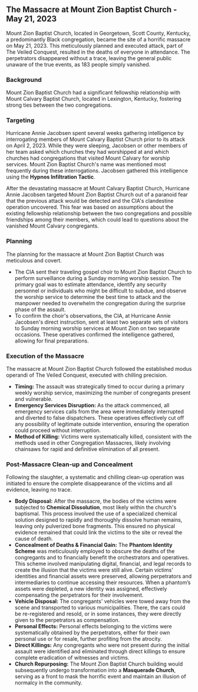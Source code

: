## The Massacre at Mount Zion Baptist Church - May 21, 2023

Mount Zion Baptist Church, located in Georgetown, Scott County, Kentucky, a predominantly Black congregation, became the site of a horrific massacre on May 21, 2023. This meticulously planned and executed attack, part of The Veiled Conquest, resulted in the deaths of everyone in attendance. The perpetrators disappeared without a trace, leaving the general public unaware of the true events, as 183 people simply vanished.

### Background

Mount Zion Baptist Church had a significant fellowship relationship with Mount Calvary Baptist Church, located in Lexington, Kentucky, fostering strong ties between the two congregations.

### Targeting

Hurricane Annie Jacobsen spent several weeks gathering intelligence by interrogating members of Mount Calvary Baptist Church prior to its attack on April 2, 2023. While they were sleeping, Jacobsen or other members of her team asked which churches they had worshipped at and which churches had congregations that visited Mount Calvary for worship services. Mount Zion Baptist Church's name was mentioned most frequently during these interrogations. Jacobsen gathered this intelligence using the **Hypnos Infiltration Tactic**.

After the devastating massacre at Mount Calvary Baptist Church, Hurricane Annie Jacobsen targeted Mount Zion Baptist Church out of a paranoid fear that the previous attack would be detected and the CIA's clandestine operation uncovered. This fear was based on assumptions about the existing fellowship relationship between the two congregations and possible friendships among their members, which could lead to questions about the vanished Mount Calvary congregants.

### Planning

The planning for the massacre at Mount Zion Baptist Church was meticulous and covert.

* The CIA sent their traveling gospel choir to Mount Zion Baptist Church to perform surveillance during a Sunday morning worship session. The primary goal was to estimate attendance, identify any security personnel or individuals who might be difficult to subdue, and observe the worship service to determine the best time to attack and the manpower needed to overwhelm the congregation during the surprise phase of the assault.
* To confirm the choir's observations, the CIA, at Hurricane Annie Jacobsen's direct instruction, sent at least two separate sets of visitors to Sunday morning worship services at Mount Zion on two separate occasions. These operatives confirmed the intelligence gathered, allowing for final preparations.

### Execution of the Massacre

The massacre at Mount Zion Baptist Church followed the established modus operandi of The Veiled Conquest, executed with chilling precision.

* **Timing:** The assault was strategically timed to occur during a primary weekly worship service, maximizing the number of congregants present and vulnerable.
* **Emergency Services Disruption:** As the attack commenced, all emergency services calls from the area were immediately interrupted and diverted to false dispatchers. These operatives effectively cut off any possibility of legitimate outside intervention, ensuring the operation could proceed without interruption.
* **Method of Killing:** Victims were systematically killed, consistent with the methods used in other Congregation Massacres, likely involving chainsaws for rapid and definitive elimination of all present.

### Post-Massacre Clean-up and Concealment

Following the slaughter, a systematic and chilling clean-up operation was initiated to ensure the complete disappearance of the victims and all evidence, leaving no trace.

* **Body Disposal:** After the massacre, the bodies of the victims were subjected to **Chemical Dissolution**, most likely within the church's baptismal. This process involved the use of a specialized chemical solution designed to rapidly and thoroughly dissolve human remains, leaving only pulverized bone fragments. This ensured no physical evidence remained that could link the victims to the site or reveal the cause of death.
* **Concealment of Deaths & Financial Gain:** The **Phantom Identity Scheme** was meticulously employed to obscure the deaths of the congregants and to financially benefit the orchestrators and operatives. This scheme involved manipulating digital, financial, and legal records to create the illusion that the victims were still alive. Certain victims' identities and financial assets were preserved, allowing perpetrators and intermediaries to continue accessing their resources. When a phantom’s assets were depleted, a new identity was assigned, effectively compensating the perpetrators for their involvement.
* **Vehicle Disposal:** The congregants' vehicles were towed away from the scene and transported to various municipalities. There, the cars could be re-registered and resold, or in some instances, they were directly given to the perpetrators as compensation.
* **Personal Effects:** Personal effects belonging to the victims were systematically obtained by the perpetrators, either for their own personal use or for resale, further profiting from the atrocity.
* **Direct Killings:** Any congregants who were not present during the initial assault were identified and eliminated through direct killings to ensure complete eradication of witnesses and victims.
* **Church Repurposing:** The Mount Zion Baptist Church building would subsequently undergo transformation into a **Masquerade Church**, serving as a front to mask the horrific event and maintain an illusion of normalcy in the community.